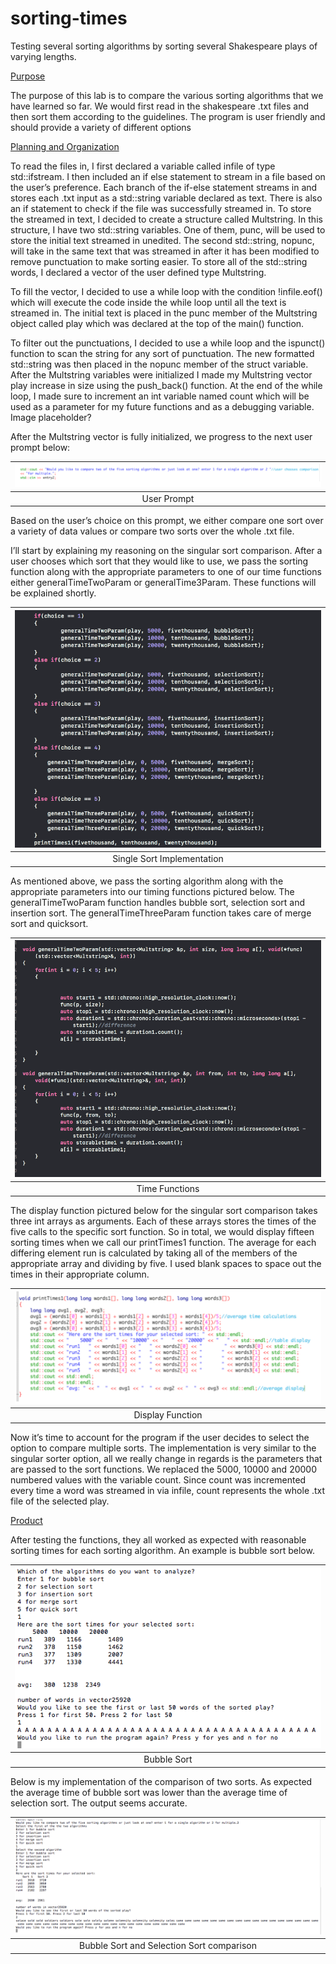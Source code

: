 # sorting-times
Testing several sorting algorithms by sorting several Shakespeare plays of varying lengths.

<ins>Purpose</ins>

The purpose of this lab is to compare the various sorting algorithms that we have learned so far. We would first read in the shakespeare .txt files and then sort them according to the guidelines. The program is user friendly and should provide a variety of different options

<ins>Planning and Organization</ins>

To read the files in, I first declared a variable called infile of type std::ifstream. I then included an if else statement to stream in a file based on the user’s preference. Each branch of the if-else statement streams in and stores each .txt input as a std::string variable declared as text. There is also an if statement to check if the file was successfully streamed in. To store the streamed in text, I decided to create a structure called Multstring. In this structure, I have two std::string variables. One of them, punc, will be used to store the initial text streamed in unedited. The second std::string, nopunc, will take in the same text that was streamed in after it has been modified to remove punctuation to make sorting easier. To store all of the std::string words, I declared a vector of the user defined type Multstring. 

To fill the vector, I decided to use a while loop with the condition !infile.eof() which will execute the code inside the while loop until all the text is streamed in. The initial text is placed in the punc member of the Multstring object called play which was declared at the top of the main() function. 

To filter out the punctuations, I decided to use a while loop and the ispunct() function to scan the string for any sort of punctuation. The new formatted std::string was then placed in the nopunc member of the struct variable. After the Multstring variables were initialized I made my Multstring vector play increase in size using the push_back() function. At the end of the while loop, I made sure to increment an int variable named count which will be used as a parameter for my future functions and as a debugging variable.
Image placeholder?

After the Multstring vector is fully initialized, we progress to the next user prompt below:

|![Alt Text](menu.png)|
|:--:|
|User Prompt|

Based on the user’s choice on this prompt, we either compare one sort over a variety of data values or compare two sorts over the whole .txt file.

I’ll start by explaining my reasoning on the singular sort comparison. After a user chooses which sort that they would like to use, we pass the sorting function along with the appropriate parameters to one of our time functions either generalTimeTwoParam or generalTime3Param. These functions will be explained shortly.

|![Alt Text](singlesort.png)|
|:--:|
|Single Sort Implementation|

As mentioned above, we pass the sorting algorithm along with the appropriate parameters into our timing functions pictured below. The generalTimeTwoParam function handles bubble sort, selection sort and insertion sort. The generalTimeThreeParam function takes care of merge sort and quicksort.


|![Alt Text](timefunct.png)|
|:--:|
|Time Functions|





The display function pictured below for the singular sort comparison takes three int arrays as arguments. Each of these arrays stores the times of the five calls to the specific sort function. So in total, we would display fifteen sorting times when we call our printTimes1 function. The average for each differing element run is calculated by taking all of the members of the appropriate array and dividing by five. I used blank spaces to space out the times in their appropriate column.

|![Alt Text](displayfunct1.png)|
|:--:|
|Display Function|

Now it’s time to account for the program if the user decides to select the option to compare multiple sorts. The implementation is very similar to the singular sorter option, all we really change in regards is the parameters that are passed to the sort functions. We replaced the 5000, 10000 and 20000 numbered values with the variable count. Since count was incremented every time a word was streamed in via infile, count represents the whole .txt file of the selected play. 

<ins>Product</ins>

After testing the functions, they all worked as expected with reasonable sorting times for each sorting algorithm. An example is bubble sort below.


|![Alt Text](bubblesort.png)|
|:--:|
|Bubble Sort|

Below is my implementation of the comparison of two sorts. As expected the average time of bubble sort was lower than the average time of selection sort. The output seems accurate.

|![Alt Text](bubbleandselection.png)|
|:--:|
|Bubble Sort and Selection Sort comparison|












